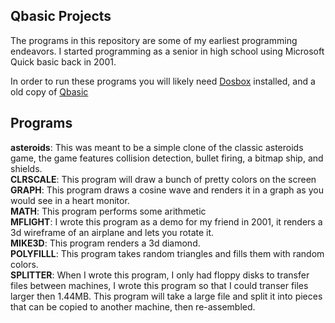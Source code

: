 Qbasic Projects
--------------------------------------

The programs in this repository are some of my earliest programming endeavors.  I started programming as a senior in high school using Microsoft Quick basic back in 2001.  

In order to run these programs you will likely need [Dosbox](http://dosbox.com) installed, and a old copy of [Qbasic](http://www.qbasic.net/en/qbasic-downloads/compiler/qbasic-compiler.htm)  

Programs
--------------------------------------
**asteroids**: This was meant to be a simple clone of the classic asteroids game, the game features collision detection, bullet firing, a bitmap ship, and shields.  
**CLRSCALE**: This program will draw a bunch of pretty colors on the screen  
**GRAPH**: This program draws a cosine wave and renders it in a graph as you would see in a heart monitor.  
**MATH**: This program performs some arithmetic  
**MFLIGHT**: I wrote this program as a demo for my friend in 2001, it renders a 3d wireframe of an airplane and lets you rotate it.  
**MIKE3D**: This program renders a 3d diamond.  
**POLYFILLL**: This program takes random triangles and fills them with random colors.  
**SPLITTER**: When I wrote this program, I only had floppy disks to transfer files between machines, I wrote this program so that I could transer files larger then 1.44MB.  This program will take a large file and split it into pieces that can be copied to another machine, then re-assembled.  
